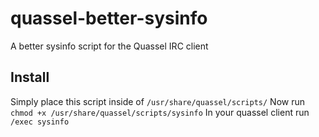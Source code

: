 # quassel-better-sysinfo
A better sysinfo script for the Quassel IRC client

## Install
Simply place this script inside of `/usr/share/quassel/scripts/`
Now run `chmod +x /usr/share/quassel/scripts/sysinfo`
In your quassel client run `/exec sysinfo`
